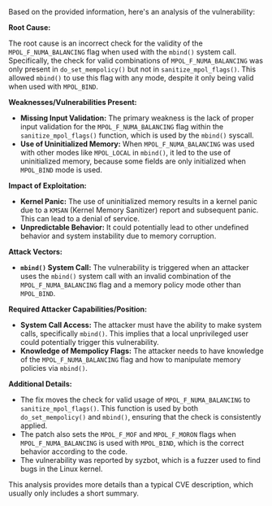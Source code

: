 Based on the provided information, here's an analysis of the vulnerability:

**Root Cause:**

The root cause is an incorrect check for the validity of the `MPOL_F_NUMA_BALANCING` flag when used with the `mbind()` system call. Specifically, the check for valid combinations of `MPOL_F_NUMA_BALANCING` was only present in `do_set_mempolicy()` but not in `sanitize_mpol_flags()`. This allowed `mbind()` to use this flag with any mode, despite it only being valid when used with `MPOL_BIND`.

**Weaknesses/Vulnerabilities Present:**

- **Missing Input Validation:** The primary weakness is the lack of proper input validation for the `MPOL_F_NUMA_BALANCING` flag within the `sanitize_mpol_flags()` function, which is used by the `mbind()` syscall.
- **Use of Uninitialized Memory:** When `MPOL_F_NUMA_BALANCING` was used with other modes like `MPOL_LOCAL` in `mbind()`, it led to the use of uninitialized memory, because some fields are only initialized when `MPOL_BIND` mode is used.

**Impact of Exploitation:**

- **Kernel Panic:** The use of uninitialized memory results in a kernel panic due to a `KMSAN` (Kernel Memory Sanitizer) report and subsequent panic. This can lead to a denial of service.
- **Unpredictable Behavior:** It could potentially lead to other undefined behavior and system instability due to memory corruption.

**Attack Vectors:**

- **`mbind()` System Call:** The vulnerability is triggered when an attacker uses the `mbind()` system call with an invalid combination of the `MPOL_F_NUMA_BALANCING` flag and a memory policy mode other than `MPOL_BIND`.

**Required Attacker Capabilities/Position:**

- **System Call Access:** The attacker must have the ability to make system calls, specifically `mbind()`. This implies that a local unprivileged user could potentially trigger this vulnerability.
- **Knowledge of Mempolicy Flags:** The attacker needs to have knowledge of the `MPOL_F_NUMA_BALANCING` flag and how to manipulate memory policies via `mbind()`.

**Additional Details:**

- The fix moves the check for valid usage of `MPOL_F_NUMA_BALANCING` to `sanitize_mpol_flags()`. This function is used by both `do_set_mempolicy()` and `mbind()`, ensuring that the check is consistently applied.
- The patch also sets the `MPOL_F_MOF` and `MPOL_F_MORON` flags when `MPOL_F_NUMA_BALANCING` is used with `MPOL_BIND`, which is the correct behavior according to the code.
- The vulnerability was reported by syzbot, which is a fuzzer used to find bugs in the Linux kernel.

This analysis provides more details than a typical CVE description, which usually only includes a short summary.